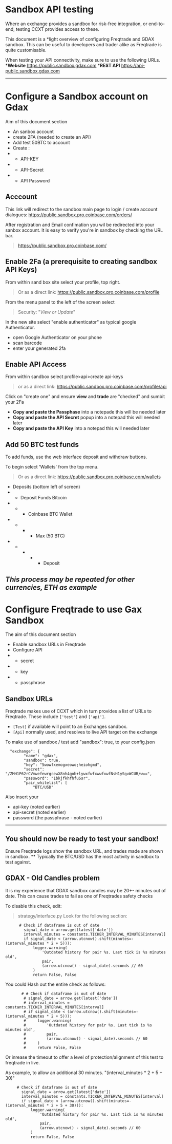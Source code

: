 # Sandbox API testing
Where an exchange provides a sandbox for risk-free integration, or end-to-end, testing CCXT provides access to these.

This document is a *light overview of configuring Freqtrade and GDAX sandbox.
This can be useful to developers and trader alike as Freqtrade is quite customisable.

When testing your API connectivity, make sure to use the following URLs.
***Website**
https://public.sandbox.gdax.com
***REST API**
https://api-public.sandbox.gdax.com

---
# Configure a Sandbox account on Gdax
Aim of this document section
- An sanbox account
- create 2FA (needed to create an API)
- Add test 50BTC to account 
- Create :
- - API-KEY
- - API-Secret
- - API Password

## Acccount

This link will redirect to the sandbox main page to login / create account dialogues:
https://public.sandbox.pro.coinbase.com/orders/

After registration and Email confimation you wil be redirected into your sanbox account.  It is easy to verify you're in sandbox by checking the URL bar.
> https://public.sandbox.pro.coinbase.com/

## Enable 2Fa (a prerequisite to creating sandbox API Keys)
From within sand box site select your profile, top right.
>Or as a direct link: https://public.sandbox.pro.coinbase.com/profile

From the menu panel to the left of the screen select 
> Security: "*View or Update*"

In the new site select "enable authenticator" as typical google Authenticator. 
- open Google Authenticator on your phone
- scan barcode 
- enter your generated 2fa 

## Enable API Access 
From within sandbox select profile>api>create api-keys
>or as a direct link: https://public.sandbox.pro.coinbase.com/profile/api

Click on "create one" and ensure  **view** and **trade**  are "checked" and sumbit your 2Fa
- **Copy and paste the Passphase** into a notepade this will be needed later
- **Copy and paste the API Secret** popup into a notepad this will needed later
- **Copy and paste the API Key** into a notepad this will needed later

## Add 50 BTC test funds
To add funds, use the web interface deposit and withdraw buttons.


To begin select 'Wallets' from the top menu.
> Or as a direct link: https://public.sandbox.pro.coinbase.com/wallets

- Deposits (bottom left of screen)
- - Deposit Funds Bitcoin 
- - - Coinbase BTC Wallet 
- - - - Max (50 BTC) 
- - - - - Deposit

*This process may be repeated for other currencies, ETH as example*
---
# Configure Freqtrade to use Gax Sandbox 

The aim of this document section
 - Enable sandbox URLs in Freqtrade
 - Configure API 
 - - secret
 - - key
 - - passphrase
 
## Sandbox URLs
Freqtrade makes use of CCXT which in turn provides a list of URLs to Freqtrade. 
These include `['test']` and `['api']`. 
- `[Test]` if available will point to an Exchanges sandbox. 
- `[Api]` normally used, and resolves to live API target on the exchange 

To make use of sandbox / test add "sandbox": true, to your config.json
```
  "exchange": {
        "name": "gdax",
        "sandbox": true,
        "key": "5wowfxemogxeowo;heiohgmd",
        "secret": "/ZMH1P62rCVmwefewrgcewX8nh4gob+lywxfwfxwwfxwfNsH1ySgvWCUR/w==",
        "password": "1bkjfkhfhfu6sr",
        "pair_whitelist": [
            "BTC/USD"
```
Also insert your 
- api-key  (noted earlier)
- api-secret (noted earlier)
- password (the passphrase - noted earlier)

---
## You should now be ready to test your sandbox!
Ensure Freqtrade logs show the sandbox URL, and trades made are shown in sandbox.
** Typically the  BTC/USD has the most activity in sandbox to test against. 

## GDAX - Old Candles problem
It is my experience that GDAX sandbox candles may be 20+- minutes out of date. This can cause trades to fail as one of Freqtrades safety checks 

To disable this check, edit: 
>strategy/interface.py
Look for the following section:
```
      # Check if dataframe is out of date
        signal_date = arrow.get(latest['date'])
        interval_minutes = constants.TICKER_INTERVAL_MINUTES[interval]
        if signal_date < (arrow.utcnow().shift(minutes=-(interval_minutes * 2 + 5))):
            logger.warning(
                'Outdated history for pair %s. Last tick is %s minutes old',
                pair,
                (arrow.utcnow() - signal_date).seconds // 60
            )
            return False, False
```

You could Hash out the entire check as follows:
```
       # # Check if dataframe is out of date
        # signal_date = arrow.get(latest['date'])
        # interval_minutes = constants.TICKER_INTERVAL_MINUTES[interval]
        # if signal_date < (arrow.utcnow().shift(minutes=-(interval_minutes * 2 + 5))):
        #     logger.warning(
        #         'Outdated history for pair %s. Last tick is %s minutes old',
        #         pair,
        #         (arrow.utcnow() - signal_date).seconds // 60
        #     )
        #     return False, False
 ```
 
 Or inrease the timeout to offer a level of protection/alignment of this test to freqtrade in live.
 
 As example, to allow an additional 30 minutes. "(interval_minutes * 2 + 5 + 30)"
 ```
      # Check if dataframe is out of date
        signal_date = arrow.get(latest['date'])
        interval_minutes = constants.TICKER_INTERVAL_MINUTES[interval]
        if signal_date < (arrow.utcnow().shift(minutes=-(interval_minutes * 2 + 5 + 30))):
            logger.warning(
                'Outdated history for pair %s. Last tick is %s minutes old',
                pair,
                (arrow.utcnow() - signal_date).seconds // 60
            )
            return False, False
```